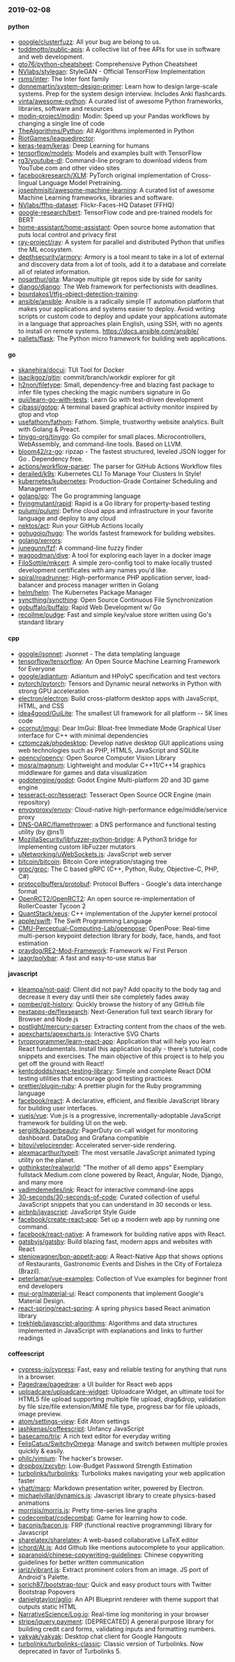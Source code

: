 ### 2019-02-08

#### python
* [google/clusterfuzz](https://github.com/google/clusterfuzz): All your bug are belong to us.
* [toddmotto/public-apis](https://github.com/toddmotto/public-apis): A collective list of free APIs for use in software and web development.
* [gto76/python-cheatsheet](https://github.com/gto76/python-cheatsheet): Comprehensive Python Cheatsheet
* [NVlabs/stylegan](https://github.com/NVlabs/stylegan): StyleGAN - Official TensorFlow Implementation
* [rsms/inter](https://github.com/rsms/inter): The Inter font family
* [donnemartin/system-design-primer](https://github.com/donnemartin/system-design-primer): Learn how to design large-scale systems. Prep for the system design interview. Includes Anki flashcards.
* [vinta/awesome-python](https://github.com/vinta/awesome-python): A curated list of awesome Python frameworks, libraries, software and resources
* [modin-project/modin](https://github.com/modin-project/modin): Modin: Speed up your Pandas workflows by changing a single line of code
* [TheAlgorithms/Python](https://github.com/TheAlgorithms/Python): All Algorithms implemented in Python
* [RiotGames/leaguedirector](https://github.com/RiotGames/leaguedirector): 
* [keras-team/keras](https://github.com/keras-team/keras): Deep Learning for humans
* [tensorflow/models](https://github.com/tensorflow/models): Models and examples built with TensorFlow
* [rg3/youtube-dl](https://github.com/rg3/youtube-dl): Command-line program to download videos from YouTube.com and other video sites
* [facebookresearch/XLM](https://github.com/facebookresearch/XLM): PyTorch original implementation of Cross-lingual Language Model Pretraining.
* [josephmisiti/awesome-machine-learning](https://github.com/josephmisiti/awesome-machine-learning): A curated list of awesome Machine Learning frameworks, libraries and software.
* [NVlabs/ffhq-dataset](https://github.com/NVlabs/ffhq-dataset): Flickr-Faces-HQ Dataset (FFHQ)
* [google-research/bert](https://github.com/google-research/bert): TensorFlow code and pre-trained models for BERT
* [home-assistant/home-assistant](https://github.com/home-assistant/home-assistant):  Open source home automation that puts local control and privacy first
* [ray-project/ray](https://github.com/ray-project/ray): A system for parallel and distributed Python that unifies the ML ecosystem.
* [depthsecurity/armory](https://github.com/depthsecurity/armory): Armory is a tool meant to take in a lot of external and discovery data from a lot of tools, add it to a database and correlate all of related information.
* [nosarthur/gita](https://github.com/nosarthur/gita): Manage multiple git repos side by side for sanity
* [django/django](https://github.com/django/django): The Web framework for perfectionists with deadlines.
* [bourdakos1/tfjs-object-detection-training](https://github.com/bourdakos1/tfjs-object-detection-training): 
* [ansible/ansible](https://github.com/ansible/ansible): Ansible is a radically simple IT automation platform that makes your applications and systems easier to deploy. Avoid writing scripts or custom code to deploy and update your applications  automate in a language that approaches plain English, using SSH, with no agents to install on remote systems. https://docs.ansible.com/ansible/
* [pallets/flask](https://github.com/pallets/flask): The Python micro framework for building web applications.

#### go
* [skanehira/docui](https://github.com/skanehira/docui): TUI Tool for Docker
* [isacikgoz/gitin](https://github.com/isacikgoz/gitin): commit/branch/workdir explorer for git
* [h2non/filetype](https://github.com/h2non/filetype): Small, dependency-free and blazing fast package to infer file types checking the magic numbers signature in Go
* [quii/learn-go-with-tests](https://github.com/quii/learn-go-with-tests): Learn Go with test-driven development
* [cjbassi/gotop](https://github.com/cjbassi/gotop): A terminal based graphical activity monitor inspired by gtop and vtop
* [usefathom/fathom](https://github.com/usefathom/fathom): Fathom. Simple, trustworthy website analytics. Built with Golang & Preact.
* [tinygo-org/tinygo](https://github.com/tinygo-org/tinygo): Go compiler for small places. Microcontrollers, WebAssembly, and command-line tools. Based on LLVM.
* [bloom42/rz-go](https://github.com/bloom42/rz-go): ripzap - The fastest structured, leveled JSON logger for Go . Dependency free.
* [actions/workflow-parser](https://github.com/actions/workflow-parser): The parser for GitHub Actions Workflow files
* [derailed/k9s](https://github.com/derailed/k9s):  Kubernetes CLI To Manage Your Clusters In Style!
* [kubernetes/kubernetes](https://github.com/kubernetes/kubernetes): Production-Grade Container Scheduling and Management
* [golang/go](https://github.com/golang/go): The Go programming language
* [flyingmutant/rapid](https://github.com/flyingmutant/rapid): Rapid is a Go library for property-based testing
* [pulumi/pulumi](https://github.com/pulumi/pulumi): Define cloud apps and infrastructure in your favorite language and deploy to any cloud
* [nektos/act](https://github.com/nektos/act): Run your GitHub Actions locally
* [gohugoio/hugo](https://github.com/gohugoio/hugo): The worlds fastest framework for building websites.
* [golang/xerrors](https://github.com/golang/xerrors): 
* [junegunn/fzf](https://github.com/junegunn/fzf):  A command-line fuzzy finder
* [wagoodman/dive](https://github.com/wagoodman/dive): A tool for exploring each layer in a docker image
* [FiloSottile/mkcert](https://github.com/FiloSottile/mkcert): A simple zero-config tool to make locally trusted development certificates with any names you'd like.
* [spiral/roadrunner](https://github.com/spiral/roadrunner): High-performance PHP application server, load-balancer and process manager written in Golang
* [helm/helm](https://github.com/helm/helm): The Kubernetes Package Manager
* [syncthing/syncthing](https://github.com/syncthing/syncthing): Open Source Continuous File Synchronization
* [gobuffalo/buffalo](https://github.com/gobuffalo/buffalo): Rapid Web Development w/ Go
* [recoilme/pudge](https://github.com/recoilme/pudge): Fast and simple key/value store written using Go's standard library

#### cpp
* [google/jsonnet](https://github.com/google/jsonnet): Jsonnet - The data templating language
* [tensorflow/tensorflow](https://github.com/tensorflow/tensorflow): An Open Source Machine Learning Framework for Everyone
* [google/adiantum](https://github.com/google/adiantum): Adiantum and HPolyC specification and test vectors
* [pytorch/pytorch](https://github.com/pytorch/pytorch): Tensors and Dynamic neural networks in Python with strong GPU acceleration
* [electron/electron](https://github.com/electron/electron): Build cross-platform desktop apps with JavaScript, HTML, and CSS
* [idea4good/GuiLite](https://github.com/idea4good/GuiLite): The smallest UI framework for all platform -- 5K lines code
* [ocornut/imgui](https://github.com/ocornut/imgui): Dear ImGui: Bloat-free Immediate Mode Graphical User interface for C++ with minimal dependencies
* [cztomczak/phpdesktop](https://github.com/cztomczak/phpdesktop): Develop native desktop GUI applications using web technologies such as PHP, HTML5, JavaScript and SQLite
* [opencv/opencv](https://github.com/opencv/opencv): Open Source Computer Vision Library
* [mosra/magnum](https://github.com/mosra/magnum): Lightweight and modular C++11/C++14 graphics middleware for games and data visualization
* [godotengine/godot](https://github.com/godotengine/godot): Godot Engine  Multi-platform 2D and 3D game engine
* [tesseract-ocr/tesseract](https://github.com/tesseract-ocr/tesseract): Tesseract Open Source OCR Engine (main repository)
* [envoyproxy/envoy](https://github.com/envoyproxy/envoy): Cloud-native high-performance edge/middle/service proxy
* [DNS-OARC/flamethrower](https://github.com/DNS-OARC/flamethrower): a DNS performance and functional testing utility (by @ns1)
* [MozillaSecurity/libfuzzer-python-bridge](https://github.com/MozillaSecurity/libfuzzer-python-bridge): A Python3 bridge for implementing custom libFuzzer mutators
* [uNetworking/uWebSockets.js](https://github.com/uNetworking/uWebSockets.js): JavaScript web server
* [bitcoin/bitcoin](https://github.com/bitcoin/bitcoin): Bitcoin Core integration/staging tree
* [grpc/grpc](https://github.com/grpc/grpc): The C based gRPC (C++, Python, Ruby, Objective-C, PHP, C#)
* [protocolbuffers/protobuf](https://github.com/protocolbuffers/protobuf): Protocol Buffers - Google's data interchange format
* [OpenRCT2/OpenRCT2](https://github.com/OpenRCT2/OpenRCT2): An open source re-implementation of RollerCoaster Tycoon 2 
* [QuantStack/xeus](https://github.com/QuantStack/xeus): C++ implementation of the Jupyter kernel protocol
* [apple/swift](https://github.com/apple/swift): The Swift Programming Language
* [CMU-Perceptual-Computing-Lab/openpose](https://github.com/CMU-Perceptual-Computing-Lab/openpose): OpenPose: Real-time multi-person keypoint detection library for body, face, hands, and foot estimation
* [praydog/RE2-Mod-Framework](https://github.com/praydog/RE2-Mod-Framework): Framework w/ First Person
* [jaagr/polybar](https://github.com/jaagr/polybar): A fast and easy-to-use status bar

#### javascript
* [kleampa/not-paid](https://github.com/kleampa/not-paid): Client did not pay? Add opacity to the body tag and decrease it every day until their site completely fades away
* [pomber/git-history](https://github.com/pomber/git-history): Quickly browse the history of any GitHub file
* [nextapps-de/flexsearch](https://github.com/nextapps-de/flexsearch): Next-Generation full text search library for Browser and Node.js
* [postlight/mercury-parser](https://github.com/postlight/mercury-parser):  Extracting content from the chaos of the web.
* [apexcharts/apexcharts.js](https://github.com/apexcharts/apexcharts.js):  Interactive SVG Charts
* [tyroprogrammer/learn-react-app](https://github.com/tyroprogrammer/learn-react-app): Application that will help you learn React fundamentals. Install this application locally - there's tutorial, code snippets and exercises. The main objective of this project is to help you get off the ground with React!
* [kentcdodds/react-testing-library](https://github.com/kentcdodds/react-testing-library):  Simple and complete React DOM testing utilities that encourage good testing practices.
* [prettier/plugin-ruby](https://github.com/prettier/plugin-ruby): A prettier plugin for the Ruby programming language
* [facebook/react](https://github.com/facebook/react): A declarative, efficient, and flexible JavaScript library for building user interfaces.
* [vuejs/vue](https://github.com/vuejs/vue):  Vue.js is a progressive, incrementally-adoptable JavaScript framework for building UI on the web.
* [sergiitk/pagerbeauty](https://github.com/sergiitk/pagerbeauty):  PagerDuty on-call widget for monitoring dashboard. DataDog and Grafana compatible
* [bitovi/velocirender](https://github.com/bitovi/velocirender): Accelerated server-side rendering.
* [alexmacarthur/typeit](https://github.com/alexmacarthur/typeit): The most versatile JavaScript animated typing utility on the planet.
* [gothinkster/realworld](https://github.com/gothinkster/realworld): "The mother of all demo apps"  Exemplary fullstack Medium.com clone powered by React, Angular, Node, Django, and many more 
* [vadimdemedes/ink](https://github.com/vadimdemedes/ink):  React for interactive command-line apps
* [30-seconds/30-seconds-of-code](https://github.com/30-seconds/30-seconds-of-code): Curated collection of useful JavaScript snippets that you can understand in 30 seconds or less.
* [airbnb/javascript](https://github.com/airbnb/javascript): JavaScript Style Guide
* [facebook/create-react-app](https://github.com/facebook/create-react-app): Set up a modern web app by running one command.
* [facebook/react-native](https://github.com/facebook/react-native): A framework for building native apps with React.
* [gatsbyjs/gatsby](https://github.com/gatsbyjs/gatsby): Build blazing fast, modern apps and websites with React
* [steniowagner/bon-appetit-app](https://github.com/steniowagner/bon-appetit-app): A React-Native App that shows options of Restaurants, Gastronomic Events and Dishes in the City of Fortaleza (Brazil).
* [peterlamar/vue-examples](https://github.com/peterlamar/vue-examples): Collection of Vue examples for beginner front end developers
* [mui-org/material-ui](https://github.com/mui-org/material-ui): React components that implement Google's Material Design.
* [react-spring/react-spring](https://github.com/react-spring/react-spring):  A spring physics based React animation library
* [trekhleb/javascript-algorithms](https://github.com/trekhleb/javascript-algorithms):  Algorithms and data structures implemented in JavaScript with explanations and links to further readings

#### coffeescript
* [cypress-io/cypress](https://github.com/cypress-io/cypress): Fast, easy and reliable testing for anything that runs in a browser.
* [Pagedraw/pagedraw](https://github.com/Pagedraw/pagedraw): a UI builder for React web apps
* [uploadcare/uploadcare-widget](https://github.com/uploadcare/uploadcare-widget): Uploadcare Widget, an ultimate tool for HTML5 file upload supporting multiple file upload, drag&drop, validation by file size/file extension/MIME file type, progress bar for file uploads, image preview.
* [atom/settings-view](https://github.com/atom/settings-view):  Edit Atom settings
* [jashkenas/coffeescript](https://github.com/jashkenas/coffeescript): Unfancy JavaScript
* [basecamp/trix](https://github.com/basecamp/trix): A rich text editor for everyday writing
* [FelisCatus/SwitchyOmega](https://github.com/FelisCatus/SwitchyOmega): Manage and switch between multiple proxies quickly & easily.
* [philc/vimium](https://github.com/philc/vimium): The hacker's browser.
* [dropbox/zxcvbn](https://github.com/dropbox/zxcvbn): Low-Budget Password Strength Estimation
* [turbolinks/turbolinks](https://github.com/turbolinks/turbolinks): Turbolinks makes navigating your web application faster
* [yhatt/marp](https://github.com/yhatt/marp): Markdown presentation writer, powered by Electron.
* [michaelvillar/dynamics.js](https://github.com/michaelvillar/dynamics.js): Javascript library to create physics-based animations
* [morrisjs/morris.js](https://github.com/morrisjs/morris.js): Pretty time-series line graphs
* [codecombat/codecombat](https://github.com/codecombat/codecombat): Game for learning how to code.
* [baconjs/bacon.js](https://github.com/baconjs/bacon.js): FRP (functional reactive programming) library for Javascript
* [sharelatex/sharelatex](https://github.com/sharelatex/sharelatex): A web-based collaborative LaTeX editor
* [ichord/At.js](https://github.com/ichord/At.js): Add Github like mentions autocomplete to your application.
* [sparanoid/chinese-copywriting-guidelines](https://github.com/sparanoid/chinese-copywriting-guidelines): Chinese copywriting guidelines for better written communication
* [jariz/vibrant.js](https://github.com/jariz/vibrant.js): Extract prominent colors from an image. JS port of Android's Palette.
* [sorich87/bootstrap-tour](https://github.com/sorich87/bootstrap-tour): Quick and easy product tours with Twitter Bootstrap Popovers
* [danielgtaylor/aglio](https://github.com/danielgtaylor/aglio): An API Blueprint renderer with theme support that outputs static HTML
* [NarrativeScience/Log.io](https://github.com/NarrativeScience/Log.io): Real-time log monitoring in your browser
* [stripe/jquery.payment](https://github.com/stripe/jquery.payment): [DEPRECATED] A general purpose library for building credit card forms, validating inputs and formatting numbers.
* [yakyak/yakyak](https://github.com/yakyak/yakyak): Desktop chat client for Google Hangouts
* [turbolinks/turbolinks-classic](https://github.com/turbolinks/turbolinks-classic): Classic version of Turbolinks. Now deprecated in favor of Turbolinks 5.
